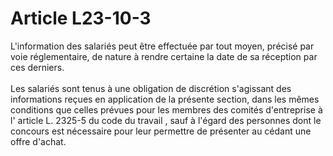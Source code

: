 # Article L23-10-3

<p>L'information des salariés peut être effectuée par tout moyen, précisé par voie réglementaire, de nature à rendre certaine la date de sa réception par ces derniers. <br clear='none'/><br clear='none'/> Les salariés sont tenus à une obligation de discrétion s'agissant des informations reçues en application de la présente section, dans les mêmes conditions que celles prévues pour les membres des comités d'entreprise à l' article L. 2325-5 du code du travail , sauf à l'égard des personnes dont le concours est nécessaire pour leur permettre de présenter au cédant une offre d'achat.</p>